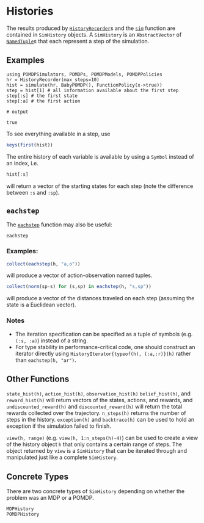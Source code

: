 # Histories

The results produced by [`HistoryRecorder`](@ref)s and the [`sim`](@ref) function are contained in `SimHistory` objects. A `SimHistory` is an `AbstractVector` of [`NamedTuple`](https://docs.julialang.org/en/v1/manual/types/index.html#Named-Tuple-Types-1)s that each represent a step of the simulation. 

## Examples

```jldoctest histaccess
using POMDPSimulators, POMDPs, POMDPModels, POMDPPolicies
hr = HistoryRecorder(max_steps=10)
hist = simulate(hr, BabyPOMDP(), FunctionPolicy(x->true))
step = hist[1] # all information available about the first step
step[:s] # the first state
step[:a] # the first action

# output

true
```

To see everything available in a step, use
```julia
keys(first(hist))
```

The entire history of each variable is available by using a `Symbol` instead of an index, i.e.
```julia
hist[:s]
```
will return a vector of the starting states for each step (note the difference between `:s` and `:sp`).

## `eachstep`

The [`eachstep`](@ref) function may also be useful:

```@docs
eachstep
```

### Examples:
```julia
collect(eachstep(h, "a,o"))
```
will produce a vector of action-observation named tuples.

```julia
collect(norm(sp-s) for (s,sp) in eachstep(h, "s,sp"))
```
will produce a vector of the distances traveled on each step (assuming the state is a Euclidean vector).

### Notes
- The iteration specification can be specified as a tuple of symbols (e.g. `(:s, :a)`) instead of a string.
- For type stability in performance-critical code, one should construct an iterator directly using `HistoryIterator{typeof(h), (:a,:r)}(h)` rather than `eachstep(h, "ar")`.

## Other Functions

`state_hist(h)`, `action_hist(h)`, `observation_hist(h)` `belief_hist(h)`, and `reward_hist(h)` will return vectors of the states, actions, and rewards, and `undiscounted_reward(h)` and `discounted_reward(h)` will return the total rewards collected over the trajectory. `n_steps(h)` returns the number of steps in the history. `exception(h)` and `backtrace(h)` can be used to hold an exception if the simulation failed to finish.

`view(h, range)` (e.g. `view(h, 1:n_steps(h)-4)`) can be used to create a view of the history object `h` that only contains a certain range of steps. The object returned by `view` is a `SimHistory` that can be iterated through and manipulated just like a complete `SimHistory`.

## Concrete Types

There are two concrete types of `SimHistory` depending on whether the problem was an MDP or a POMDP.

```@docs
MDPHistory
POMDPHistory
```
